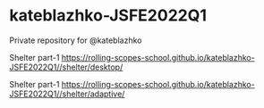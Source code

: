 # kateblazhko-JSFE2022Q1
Private repository for @kateblazhko

Shelter part-1
https://rolling-scopes-school.github.io/kateblazhko-JSFE2022Q1//shelter/desktop/

Shelter part-1
https://rolling-scopes-school.github.io/kateblazhko-JSFE2022Q1//shelter/adaptive/
